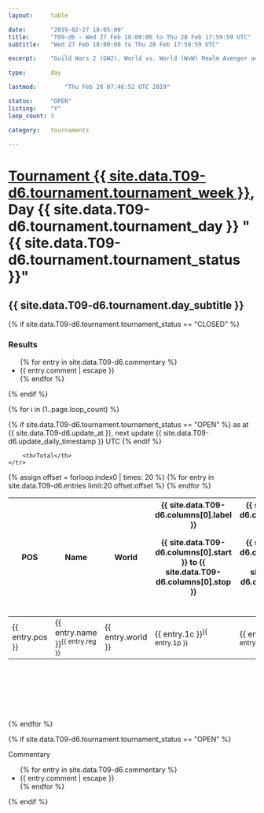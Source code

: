 ```yaml
---
layout: 	table

date: 		"2019-02-27 18:05:00"
title: 		"T09-d6 - Wed 27 Feb 18:00:00 to Thu 28 Feb 17:59:59 UTC"
subtitle: 	"Wed 27 Feb 18:00:00 to Thu 28 Feb 17:59:59 UTC"

excerpt:    "Guild Wars 2 (GW2), World vs. World (WvW) Realm Avenger achivement Tournament. \"Every Kill Counts\""

type:       day

lastmod: 		"Thu Feb 28 07:46:52 UTC 2019"

status:     "OPEN"
listing:    "Y"
loop_count: 3

category: 	tournaments

---
```

<div class="table_header">
    <h1><a href="{{ site.data.T09-d6.tournament.week_url }}">Tournament {{ site.data.T09-d6.tournament.tournament_week }}</a>, Day {{ site.data.T09-d6.tournament.tournament_day }} "{{ site.data.T09-d6.tournament.tournament_status }}"</h1>
    <h2>{{ site.data.T09-d6.tournament.day_subtitle }}</h2> 
</div>

{% if site.data.T09-d6.tournament.tournament_status == "CLOSED" %} 
<div class="commentary">
  <h3>Results</h3>
  <ul>
    {% for entry in site.data.T09-d6.commentary %}
    <li class="commentary_list">{{ entry.comment | escape }}</li>
    {% endfor %}
  </ul>
</div>
{% endif %}


{% for i in (1..page.loop_count) %}

{% if site.data.T09-d6.tournament.tournament_status == "OPEN" %} 
<span class="table_nextupdate">as at {{ site.data.T09-d6.update_at }}, next update {{ site.data.T09-d6.update_daily_timestamp }} UTC</span> 
{% endif %}

<table class="day_table">
  <colgroup>
    <col style="width:18px">
    <col style="width:55px">
    <col style="width:55px">
    <col style="width:12px">
    <col style="width:12px">
    <col style="width:12px">
    <col style="width:12px">
    <col style="width:12px">
    <col style="width:12px">
    <col style="width:12px">
    <col style="width:12px">
    <col style="width:12px">
    <col style="width:12px">
    <col style="width:12px">
    <col style="width:12px">
    <col style="width:12px">
    <col style="width:12px">
    <col style="width:12px">
    <col style="width:12px">
    <col style="width:12px">
    <col style="width:12px">
    <col style="width:12px">
    <col style="width:12px">
    <col style="width:12px">
    <col style="width:12px">
    <col style="width:12px">
    <col style="width:12px">
    <col style="width:18px">
  </colgroup>  
  <thead>
    <tr>
        <th>POS</th>
        <th class="AlignLeft">Name</th>
        <th class="AlignLeft">World</th>

<th><div class="label">{{ site.data.T09-d6.columns[0].label }}<p class="onhover">{{ site.data.T09-d6.columns[0].start }} to {{ site.data.T09-d6.columns[0].stop }}</p></div>​</th>
<th><div class="label">{{ site.data.T09-d6.columns[1].label }}<p class="onhover">{{ site.data.T09-d6.columns[1].start }} to {{ site.data.T09-d6.columns[1].stop }}</p></div>​</th>
<th><div class="label">{{ site.data.T09-d6.columns[2].label }}<p class="onhover">{{ site.data.T09-d6.columns[2].start }} to {{ site.data.T09-d6.columns[2].stop }}</p></div>​</th>
<th><div class="label">{{ site.data.T09-d6.columns[3].label }}<p class="onhover">{{ site.data.T09-d6.columns[3].start }} to {{ site.data.T09-d6.columns[3].stop }}</p></div>​</th>
<th><div class="label">{{ site.data.T09-d6.columns[4].label }}<p class="onhover">{{ site.data.T09-d6.columns[4].start }} to {{ site.data.T09-d6.columns[4].stop }}</p></div>​</th>
<th><div class="label">{{ site.data.T09-d6.columns[5].label }}<p class="onhover">{{ site.data.T09-d6.columns[5].start }} to {{ site.data.T09-d6.columns[5].stop }}</p></div>​</th>
<th><div class="label">{{ site.data.T09-d6.columns[6].label }}<p class="onhover">{{ site.data.T09-d6.columns[6].start }} to {{ site.data.T09-d6.columns[6].stop }}</p></div>​</th>
<th><div class="label">{{ site.data.T09-d6.columns[7].label }}<p class="onhover">{{ site.data.T09-d6.columns[7].start }} to {{ site.data.T09-d6.columns[7].stop }}</p></div>​</th>
<th><div class="label">{{ site.data.T09-d6.columns[8].label }}<p class="onhover">{{ site.data.T09-d6.columns[8].start }} to {{ site.data.T09-d6.columns[8].stop }}</p></div>​</th>
<th><div class="label">{{ site.data.T09-d6.columns[9].label }}<p class="onhover">{{ site.data.T09-d6.columns[9].start }} to {{ site.data.T09-d6.columns[9].stop }}</p></div>​</th>
<th><div class="label">{{ site.data.T09-d6.columns[10].label }}<p class="onhover">{{ site.data.T09-d6.columns[10].start }} to {{ site.data.T09-d6.columns[10].stop }}</p></div>​</th>

<th><div class="label">{{ site.data.T09-d6.columns[11].label }}<p class="onhover">{{ site.data.T09-d6.columns[11].start }} to {{ site.data.T09-d6.columns[11].stop }}</p></div>​</th>
<th><div class="label">{{ site.data.T09-d6.columns[12].label }}<p class="onhover">{{ site.data.T09-d6.columns[12].start }} to {{ site.data.T09-d6.columns[12].stop }}</p></div>​</th>
<th><div class="label">{{ site.data.T09-d6.columns[13].label }}<p class="onhover">{{ site.data.T09-d6.columns[13].start }} to {{ site.data.T09-d6.columns[13].stop }}</p></div>​</th>
<th><div class="label">{{ site.data.T09-d6.columns[14].label }}<p class="onhover">{{ site.data.T09-d6.columns[14].start }} to {{ site.data.T09-d6.columns[14].stop }}</p></div>​</th>
<th><div class="label">{{ site.data.T09-d6.columns[15].label }}<p class="onhover">{{ site.data.T09-d6.columns[15].start }} to {{ site.data.T09-d6.columns[15].stop }}</p></div>​</th>
<th><div class="label">{{ site.data.T09-d6.columns[16].label }}<p class="onhover">{{ site.data.T09-d6.columns[16].start }} to {{ site.data.T09-d6.columns[16].stop }}</p></div>​</th>
<th><div class="label">{{ site.data.T09-d6.columns[17].label }}<p class="onhover">{{ site.data.T09-d6.columns[17].start }} to {{ site.data.T09-d6.columns[17].stop }}</p></div>​</th>
<th><div class="label">{{ site.data.T09-d6.columns[18].label }}<p class="onhover">{{ site.data.T09-d6.columns[18].start }} to {{ site.data.T09-d6.columns[18].stop }}</p></div>​</th>
<th><div class="label">{{ site.data.T09-d6.columns[19].label }}<p class="onhover">{{ site.data.T09-d6.columns[19].start }} to {{ site.data.T09-d6.columns[19].stop }}</p></div>​</th>
<th><div class="label">{{ site.data.T09-d6.columns[20].label }}<p class="onhover">{{ site.data.T09-d6.columns[20].start }} to {{ site.data.T09-d6.columns[20].stop }}</p></div>​</th>

<th><div class="label">{{ site.data.T09-d6.columns[21].label }}<p class="onhover">{{ site.data.T09-d6.columns[21].start }} to {{ site.data.T09-d6.columns[21].stop }}</p></div>​</th>
<th><div class="label">{{ site.data.T09-d6.columns[22].label }}<p class="onhover">{{ site.data.T09-d6.columns[22].start }} to {{ site.data.T09-d6.columns[22].stop }}</p></div>​</th>
<th><div class="label">{{ site.data.T09-d6.columns[23].label }}<p class="onhover">{{ site.data.T09-d6.columns[23].start }} to {{ site.data.T09-d6.columns[23].stop }}</p></div>​</th>

        <th>Total</th>
    </tr>
  </thead>
  {% assign offset = forloop.index0 | times: 20 %}
<tbody>
{% for entry in site.data.T09-d6.entries limit:20 offset:offset %}
  <tr>
    <td class="pl{{ entry.pos }}">{{ entry.pos }}</td>
    <td class="AlignLeft">{{ entry.name }}<sup>{{ entry.reg }}</sup></td>
    <td class="AlignLeft">{{ entry.world }}</td>
    <td class="pl{{ entry.1p }}">{{ entry.1c }}<sup>{{ entry.1p }}</sup></td>
    <td class="pl{{ entry.2p }}">{{ entry.2c }}<sup>{{ entry.2p }}</sup></td>
    <td class="pl{{ entry.3p }}">{{ entry.3c }}<sup>{{ entry.3p }}</sup></td>
    <td class="pl{{ entry.4p }}">{{ entry.4c }}<sup>{{ entry.4p }}</sup></td>
    <td class="pl{{ entry.5p }}">{{ entry.5c }}<sup>{{ entry.5p }}</sup></td>
    <td class="pl{{ entry.6p }}">{{ entry.6c }}<sup>{{ entry.6p }}</sup></td>
    <td class="pl{{ entry.7p }}">{{ entry.7c }}<sup>{{ entry.7p }}</sup></td>
    <td class="pl{{ entry.8p }}">{{ entry.8c }}<sup>{{ entry.8p }}</sup></td>
    <td class="pl{{ entry.9p }}">{{ entry.9c }}<sup>{{ entry.9p }}</sup></td>
    <td class="pl{{ entry.10p }}">{{ entry.10c }}<sup>{{ entry.10p }}</sup></td>
    <td class="pl{{ entry.11p }}">{{ entry.11c }}<sup>{{ entry.11p }}</sup></td>
    <td class="pl{{ entry.12p }}">{{ entry.12c }}<sup>{{ entry.12p }}</sup></td>
    <td class="pl{{ entry.13p }}">{{ entry.13c }}<sup>{{ entry.13p }}</sup></td>
    <td class="pl{{ entry.14p }}">{{ entry.14c }}<sup>{{ entry.14p }}</sup></td>
    <td class="pl{{ entry.15p }}">{{ entry.15c }}<sup>{{ entry.15p }}</sup></td>
    <td class="pl{{ entry.16p }}">{{ entry.16c }}<sup>{{ entry.16p }}</sup></td>
    <td class="pl{{ entry.17p }}">{{ entry.17c }}<sup>{{ entry.17p }}</sup></td>
    <td class="pl{{ entry.18p }}">{{ entry.18c }}<sup>{{ entry.18p }}</sup></td>
    <td class="pl{{ entry.19p }}">{{ entry.19c }}<sup>{{ entry.19p }}</sup></td>
    <td class="pl{{ entry.20p }}">{{ entry.20c }}<sup>{{ entry.20p }}</sup></td>
    <td class="pl{{ entry.21p }}">{{ entry.21c }}<sup>{{ entry.21p }}</sup></td>
    <td class="pl{{ entry.22p }}">{{ entry.22c }}<sup>{{ entry.22p }}</sup></td>
    <td class="pl{{ entry.23p }}">{{ entry.23c }}<sup>{{ entry.23p }}</sup></td>
    <td class="pl{{ entry.24p }}">{{ entry.24c }}<sup>{{ entry.24p }}</sup></td>
    <td>{{ entry.total }}</td>
  </tr>
{% endfor %}  
</tbody>
</table>
<div class="leaderboard">
  <script async src="//pagead2.googlesyndication.com/pagead/js/adsbygoogle.js"></script>
  <!-- 728x90 -->
  <ins class="adsbygoogle"
       style="display:inline-block;width:728px;height:90px"
       data-ad-client="ca-pub-3274917281288240"
       data-ad-slot="3870538733"></ins>
  <script>
  (adsbygoogle = window.adsbygoogle || []).push({});
  </script>    
</div>
<br />
{% endfor %}

{% if site.data.T09-d6.tournament.tournament_status == "OPEN" %} 
<div class="commentary">
  <span class="commentary_title">Commentary</span>
  <ul>
    {% for entry in site.data.T09-d6.commentary %}
    <li class="commentary_list">{{ entry.comment | escape }}</li>
    {% endfor %}
  </ul>
</div>
{% endif %}


